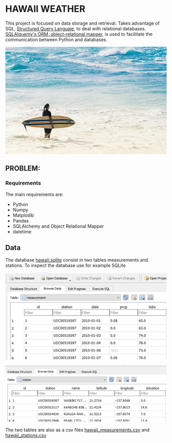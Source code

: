 # HAWAII WEATHER

This project is focused on data storage and retrieval. Takes advantage of SQL, [Structured Query Languaje](https://en.wikipedia.org/wiki/SQL), to deal with relational databases. [SQLAlquemy's ORM, object-relational mapper](https://www.sqlalchemy.org/), is used to facilitate the communication between Python and databases.

![](Images/Sunset_Beach_Surfer.png)
## PROBLEM:

### Requirements 
The main requirements are: 
- Python
- Numpy
- Matplotlib
- Pandas
- SQLAlchemy and Object Relational Mapper
- datetime 

## Data
The database [hawaii.sqlite](Resources/hawaii.sqlite) consist in two tables measurements and stations. To inspect the database use for example SQLite

![measurement](Images/measurement.png)


![stations](Images/stations.png)


The two tables are also as a csv files [hawaii_measurements.csv](Resources/hawaii_measurements.csv) and [hawaii_stations.csv](Resources/hawaii_stations.csv)

